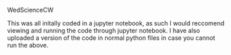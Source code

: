 WedScienceCW

This was all initally coded in a jupyter notebook, as such I would reccomend viewing and running the code through jupyter notebook. 
I have also uploaded a version of the code in normal python files in case you cannot run the above. 
